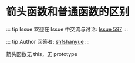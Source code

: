 # 箭头函数和普通函数的区别



::: tip Issue 
 欢迎在 Issue 中交流与讨论: [Issue 597](https://github.com/shfshanyue/Daily-Question/issues/597) 
:::

::: tip Author 
回答者: [shfshanyue](https://github.com/shfshanyue) 
:::

箭头函数无 this，无 prototype